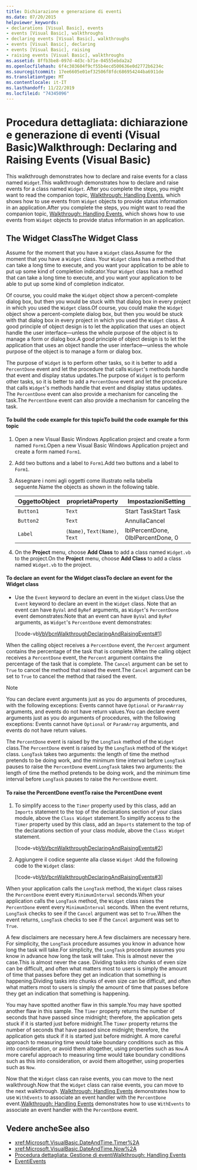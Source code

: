 ```yaml
---
title: Dichiarazione e generazione di eventi
ms.date: 07/20/2015
helpviewer_keywords:
- declarations [Visual Basic], events
- events [Visual Basic], walkthroughs
- declaring events [Visual Basic], walkthroughs
- events [Visual Basic], declaring
- events [Visual Basic], raising
- raising events [Visual Basic], walkthroughs
ms.assetid: 8ffb3be8-097d-4d3c-b71e-04555ebda2a2
ms.openlocfilehash: 6f4c303604f9cf55b4ecd500636e0d2772b6234c
ms.sourcegitcommit: 17ee6605e01ef32506f8fdc686954244ba6911de
ms.translationtype: MT
ms.contentlocale: it-IT
ms.lasthandoff: 11/22/2019
ms.locfileid: "74345096"
---
```

# <a name="walkthrough-declaring-and-raising-events-visual-basic"></a><span data-ttu-id="1a08c-102">Procedura dettagliata: dichiarazione e generazione di eventi (Visual Basic)</span><span class="sxs-lookup"><span data-stu-id="1a08c-102">Walkthrough: Declaring and Raising Events (Visual Basic)</span></span>
<span data-ttu-id="1a08c-103">This walkthrough demonstrates how to declare and raise events for a class named `Widget`.</span><span class="sxs-lookup"><span data-stu-id="1a08c-103">This walkthrough demonstrates how to declare and raise events for a class named `Widget`.</span></span> <span data-ttu-id="1a08c-104">After you complete the steps, you might want to read the companion topic, [Walkthrough: Handling Events](../../../../visual-basic/programming-guide/language-features/events/walkthrough-handling-events.md), which shows how to use events from `Widget` objects to provide status information in an application.</span><span class="sxs-lookup"><span data-stu-id="1a08c-104">After you complete the steps, you might want to read the companion topic, [Walkthrough: Handling Events](../../../../visual-basic/programming-guide/language-features/events/walkthrough-handling-events.md), which shows how to use events from `Widget` objects to provide status information in an application.</span></span>  
  
## <a name="the-widget-class"></a><span data-ttu-id="1a08c-105">The Widget Class</span><span class="sxs-lookup"><span data-stu-id="1a08c-105">The Widget Class</span></span>  
 <span data-ttu-id="1a08c-106">Assume for the moment that you have a `Widget` class.</span><span class="sxs-lookup"><span data-stu-id="1a08c-106">Assume for the moment that you have a `Widget` class.</span></span> <span data-ttu-id="1a08c-107">Your `Widget` class has a method that can take a long time to execute, and you want your application to be able to put up some kind of completion indicator.</span><span class="sxs-lookup"><span data-stu-id="1a08c-107">Your `Widget` class has a method that can take a long time to execute, and you want your application to be able to put up some kind of completion indicator.</span></span>  
  
 <span data-ttu-id="1a08c-108">Of course, you could make the `Widget` object show a percent-complete dialog box, but then you would be stuck with that dialog box in every project in which you used the `Widget` class.</span><span class="sxs-lookup"><span data-stu-id="1a08c-108">Of course, you could make the `Widget` object show a percent-complete dialog box, but then you would be stuck with that dialog box in every project in which you used the `Widget` class.</span></span> <span data-ttu-id="1a08c-109">A good principle of object design is to let the application that uses an object handle the user interface—unless the whole purpose of the object is to manage a form or dialog box.</span><span class="sxs-lookup"><span data-stu-id="1a08c-109">A good principle of object design is to let the application that uses an object handle the user interface—unless the whole purpose of the object is to manage a form or dialog box.</span></span>  
  
 <span data-ttu-id="1a08c-110">The purpose of `Widget` is to perform other tasks, so it is better to add a `PercentDone` event and let the procedure that calls `Widget`'s methods handle that event and display status updates.</span><span class="sxs-lookup"><span data-stu-id="1a08c-110">The purpose of `Widget` is to perform other tasks, so it is better to add a `PercentDone` event and let the procedure that calls `Widget`'s methods handle that event and display status updates.</span></span> <span data-ttu-id="1a08c-111">The `PercentDone` event can also provide a mechanism for canceling the task.</span><span class="sxs-lookup"><span data-stu-id="1a08c-111">The `PercentDone` event can also provide a mechanism for canceling the task.</span></span>  
  
#### <a name="to-build-the-code-example-for-this-topic"></a><span data-ttu-id="1a08c-112">To build the code example for this topic</span><span class="sxs-lookup"><span data-stu-id="1a08c-112">To build the code example for this topic</span></span>  
  
1. <span data-ttu-id="1a08c-113">Open a new Visual Basic Windows Application project and create a form named `Form1`.</span><span class="sxs-lookup"><span data-stu-id="1a08c-113">Open a new Visual Basic Windows Application project and create a form named `Form1`.</span></span>  
  
2. <span data-ttu-id="1a08c-114">Add two buttons and a label to `Form1`.</span><span class="sxs-lookup"><span data-stu-id="1a08c-114">Add two buttons and a label to `Form1`.</span></span>  
  
3. <span data-ttu-id="1a08c-115">Assegnare i nomi agli oggetti come illustrato nella tabella seguente.</span><span class="sxs-lookup"><span data-stu-id="1a08c-115">Name the objects as shown in the following table.</span></span>  
  
    |<span data-ttu-id="1a08c-116">Oggetto</span><span class="sxs-lookup"><span data-stu-id="1a08c-116">Object</span></span>|<span data-ttu-id="1a08c-117">proprietà</span><span class="sxs-lookup"><span data-stu-id="1a08c-117">Property</span></span>|<span data-ttu-id="1a08c-118">Impostazioni</span><span class="sxs-lookup"><span data-stu-id="1a08c-118">Setting</span></span>|  
    |------------|--------------|-------------|  
    |`Button1`|`Text`|<span data-ttu-id="1a08c-119">Start Task</span><span class="sxs-lookup"><span data-stu-id="1a08c-119">Start Task</span></span>|  
    |`Button2`|`Text`|<span data-ttu-id="1a08c-120">Annulla</span><span class="sxs-lookup"><span data-stu-id="1a08c-120">Cancel</span></span>|  
    |`Label`|<span data-ttu-id="1a08c-121">`(Name)`, `Text`</span><span class="sxs-lookup"><span data-stu-id="1a08c-121">`(Name)`, `Text`</span></span>|<span data-ttu-id="1a08c-122">lblPercentDone, 0</span><span class="sxs-lookup"><span data-stu-id="1a08c-122">lblPercentDone, 0</span></span>|  
  
4. <span data-ttu-id="1a08c-123">On the **Project** menu, choose **Add Class** to add a class named `Widget.vb` to the project.</span><span class="sxs-lookup"><span data-stu-id="1a08c-123">On the **Project** menu, choose **Add Class** to add a class named `Widget.vb` to the project.</span></span>  
  
#### <a name="to-declare-an-event-for-the-widget-class"></a><span data-ttu-id="1a08c-124">To declare an event for the Widget class</span><span class="sxs-lookup"><span data-stu-id="1a08c-124">To declare an event for the Widget class</span></span>  
  
- <span data-ttu-id="1a08c-125">Use the `Event` keyword to declare an event in the `Widget` class.</span><span class="sxs-lookup"><span data-stu-id="1a08c-125">Use the `Event` keyword to declare an event in the `Widget` class.</span></span> <span data-ttu-id="1a08c-126">Note that an event can have `ByVal` and `ByRef` arguments, as `Widget`'s `PercentDone` event demonstrates:</span><span class="sxs-lookup"><span data-stu-id="1a08c-126">Note that an event can have `ByVal` and `ByRef` arguments, as `Widget`'s `PercentDone` event demonstrates:</span></span>  
  
     [!code-vb[VbVbcnWalkthroughDeclaringAndRaisingEvents#1](~/samples/snippets/visualbasic/VS_Snippets_VBCSharp/VbVbcnWalkthroughDeclaringAndRaisingEvents/VB/Widget.vb#1)]  
  
 <span data-ttu-id="1a08c-127">When the calling object receives a `PercentDone` event, the `Percent` argument contains the percentage of the task that is complete.</span><span class="sxs-lookup"><span data-stu-id="1a08c-127">When the calling object receives a `PercentDone` event, the `Percent` argument contains the percentage of the task that is complete.</span></span> <span data-ttu-id="1a08c-128">The `Cancel` argument can be set to `True` to cancel the method that raised the event.</span><span class="sxs-lookup"><span data-stu-id="1a08c-128">The `Cancel` argument can be set to `True` to cancel the method that raised the event.</span></span>  
  
> [!NOTE]
> <span data-ttu-id="1a08c-129">You can declare event arguments just as you do arguments of procedures, with the following exceptions: Events cannot have `Optional` or `ParamArray` arguments, and events do not have return values.</span><span class="sxs-lookup"><span data-stu-id="1a08c-129">You can declare event arguments just as you do arguments of procedures, with the following exceptions: Events cannot have `Optional` or `ParamArray` arguments, and events do not have return values.</span></span>  
  
 <span data-ttu-id="1a08c-130">The `PercentDone` event is raised by the `LongTask` method of the `Widget` class.</span><span class="sxs-lookup"><span data-stu-id="1a08c-130">The `PercentDone` event is raised by the `LongTask` method of the `Widget` class.</span></span> <span data-ttu-id="1a08c-131">`LongTask` takes two arguments: the length of time the method pretends to be doing work, and the minimum time interval before `LongTask` pauses to raise the `PercentDone` event.</span><span class="sxs-lookup"><span data-stu-id="1a08c-131">`LongTask` takes two arguments: the length of time the method pretends to be doing work, and the minimum time interval before `LongTask` pauses to raise the `PercentDone` event.</span></span>  
  
#### <a name="to-raise-the-percentdone-event"></a><span data-ttu-id="1a08c-132">To raise the PercentDone event</span><span class="sxs-lookup"><span data-stu-id="1a08c-132">To raise the PercentDone event</span></span>  
  
1. <span data-ttu-id="1a08c-133">To simplify access to the `Timer` property used by this class, add an `Imports` statement to the top of the declarations section of your class module, above the `Class Widget` statement.</span><span class="sxs-lookup"><span data-stu-id="1a08c-133">To simplify access to the `Timer` property used by this class, add an `Imports` statement to the top of the declarations section of your class module, above the `Class Widget` statement.</span></span>  
  
     [!code-vb[VbVbcnWalkthroughDeclaringAndRaisingEvents#2](~/samples/snippets/visualbasic/VS_Snippets_VBCSharp/VbVbcnWalkthroughDeclaringAndRaisingEvents/VB/Widget.vb#2)]  
  
2. <span data-ttu-id="1a08c-134">Aggiungere il codice seguente alla classe `Widget` :</span><span class="sxs-lookup"><span data-stu-id="1a08c-134">Add the following code to the `Widget` class:</span></span>  
  
     [!code-vb[VbVbcnWalkthroughDeclaringAndRaisingEvents#3](~/samples/snippets/visualbasic/VS_Snippets_VBCSharp/VbVbcnWalkthroughDeclaringAndRaisingEvents/VB/Widget.vb#3)]  
  
 <span data-ttu-id="1a08c-135">When your application calls the `LongTask` method, the `Widget` class raises the `PercentDone` event every `MinimumInterval` seconds.</span><span class="sxs-lookup"><span data-stu-id="1a08c-135">When your application calls the `LongTask` method, the `Widget` class raises the `PercentDone` event every `MinimumInterval` seconds.</span></span> <span data-ttu-id="1a08c-136">When the event returns, `LongTask` checks to see if the `Cancel` argument was set to `True`.</span><span class="sxs-lookup"><span data-stu-id="1a08c-136">When the event returns, `LongTask` checks to see if the `Cancel` argument was set to `True`.</span></span>  
  
 <span data-ttu-id="1a08c-137">A few disclaimers are necessary here.</span><span class="sxs-lookup"><span data-stu-id="1a08c-137">A few disclaimers are necessary here.</span></span> <span data-ttu-id="1a08c-138">For simplicity, the `LongTask` procedure assumes you know in advance how long the task will take.</span><span class="sxs-lookup"><span data-stu-id="1a08c-138">For simplicity, the `LongTask` procedure assumes you know in advance how long the task will take.</span></span> <span data-ttu-id="1a08c-139">This is almost never the case.</span><span class="sxs-lookup"><span data-stu-id="1a08c-139">This is almost never the case.</span></span> <span data-ttu-id="1a08c-140">Dividing tasks into chunks of even size can be difficult, and often what matters most to users is simply the amount of time that passes before they get an indication that something is happening.</span><span class="sxs-lookup"><span data-stu-id="1a08c-140">Dividing tasks into chunks of even size can be difficult, and often what matters most to users is simply the amount of time that passes before they get an indication that something is happening.</span></span>  
  
 <span data-ttu-id="1a08c-141">You may have spotted another flaw in this sample.</span><span class="sxs-lookup"><span data-stu-id="1a08c-141">You may have spotted another flaw in this sample.</span></span> <span data-ttu-id="1a08c-142">The `Timer` property returns the number of seconds that have passed since midnight; therefore, the application gets stuck if it is started just before midnight.</span><span class="sxs-lookup"><span data-stu-id="1a08c-142">The `Timer` property returns the number of seconds that have passed since midnight; therefore, the application gets stuck if it is started just before midnight.</span></span> <span data-ttu-id="1a08c-143">A more careful approach to measuring time would take boundary conditions such as this into consideration, or avoid them altogether, using properties such as `Now`.</span><span class="sxs-lookup"><span data-stu-id="1a08c-143">A more careful approach to measuring time would take boundary conditions such as this into consideration, or avoid them altogether, using properties such as `Now`.</span></span>  
  
 <span data-ttu-id="1a08c-144">Now that the `Widget` class can raise events, you can move to the next walkthrough.</span><span class="sxs-lookup"><span data-stu-id="1a08c-144">Now that the `Widget` class can raise events, you can move to the next walkthrough.</span></span> <span data-ttu-id="1a08c-145">[Walkthrough: Handling Events](../../../../visual-basic/programming-guide/language-features/events/walkthrough-handling-events.md) demonstrates how to use `WithEvents` to associate an event handler with the `PercentDone` event.</span><span class="sxs-lookup"><span data-stu-id="1a08c-145">[Walkthrough: Handling Events](../../../../visual-basic/programming-guide/language-features/events/walkthrough-handling-events.md) demonstrates how to use `WithEvents` to associate an event handler with the `PercentDone` event.</span></span>  
  
## <a name="see-also"></a><span data-ttu-id="1a08c-146">Vedere anche</span><span class="sxs-lookup"><span data-stu-id="1a08c-146">See also</span></span>

- <xref:Microsoft.VisualBasic.DateAndTime.Timer%2A>
- <xref:Microsoft.VisualBasic.DateAndTime.Now%2A>
- [<span data-ttu-id="1a08c-147">Procedura dettagliata: Gestione di eventi</span><span class="sxs-lookup"><span data-stu-id="1a08c-147">Walkthrough: Handling Events</span></span>](../../../../visual-basic/programming-guide/language-features/events/walkthrough-handling-events.md)
- [<span data-ttu-id="1a08c-148">Eventi</span><span class="sxs-lookup"><span data-stu-id="1a08c-148">Events</span></span>](../../../../visual-basic/programming-guide/language-features/events/index.md)
